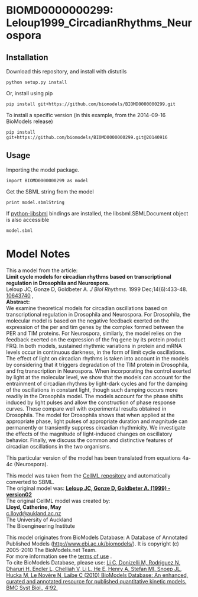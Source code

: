# BIOMD0000000299: Leloup1999_CircadianRhythms_Neurospora

## Installation

Download this repository, and install with distutils

`python setup.py install`

Or, install using pip

`pip install git+https://github.com/biomodels/BIOMD0000000299.git`

To install a specific version (in this example, from the 2014-09-16 BioModels release)

`pip install git+https://github.com/biomodels/BIOMD0000000299.git@20140916`

## Usage

Importing the model package.

`import BIOMD0000000299 as model`

Get the SBML string from the model

`print model.sbmlString`

If [python-libsbml](https://pypi.python.org/pypi/python-libsbml) bindings are
installed, the libsbml.SBMLDocument object is also accessible

`model.sbml`


# Model Notes


This a model from the article:  
**Limit cycle models for circadian rhythms based on transcriptional regulation in Drosophila and Neurospora.**   
Leloup JC, Gonze D, Goldbeter A. _J Biol Rhythms._ 1999 Dec;14(6):433-48.
[10643740](http://www.ncbi.nlm.nih.gov/pubmed/10643740) ,  
**Abstract:**   
We examine theoretical models for circadian oscillations based on
transcriptional regulation in Drosophila and Neurospora. For Drosophila, the
molecular model is based on the negative feedback exerted on the expression of
the per and tim genes by the complex formed between the PER and TIM proteins.
For Neurospora, similarly, the model relies on the feedback exerted on the
expression of the frq gene by its protein product FRQ. In both models,
sustained rhythmic variations in protein and mRNA levels occur in continuous
darkness, in the form of limit cycle oscillations. The effect of light on
circadian rhythms is taken into account in the models by considering that it
triggers degradation of the TIM protein in Drosophila, and frq transcription
in Neurospora. When incorporating the control exerted by light at the
molecular level, we show that the models can account for the entrainment of
circadian rhythms by light-dark cycles and for the damping of the oscillations
in constant light, though such damping occurs more readily in the Drosophila
model. The models account for the phase shifts induced by light pulses and
allow the construction of phase response curves. These compare well with
experimental results obtained in Drosophila. The model for Drosophila shows
that when applied at the appropriate phase, light pulses of appropriate
duration and magnitude can permanently or transiently suppress circadian
rhythmicity. We investigate the effects of the magnitude of light-induced
changes on oscillatory behavior. Finally, we discuss the common and
distinctive features of circadian oscillations in the two organisms.

This particular version of the model has been translated from equations 4a-4c
(Neurospora).

This model was taken from the [CellML
repository](http://www.cellml.org/models) and automatically converted to SBML.  
The original model was: [ **Leloup JC, Gonze D, Goldbeter A. (1999) -
version02**
](http://www.cellml.org/models/leloup_gonze_goldbeter_1999_version02)  
The original CellML model was created by:  
**Lloyd, Catherine, May**   
c.lloyd@aukland.ac.nz  
The University of Auckland  
The Bioengineering Institute  

This model originates from BioModels Database: A Database of Annotated
Published Models (http://www.ebi.ac.uk/biomodels/). It is copyright (c)
2005-2010 The BioModels.net Team.  
For more information see the [terms of
use](http://www.ebi.ac.uk/biomodels/legal.html) .  
To cite BioModels Database, please use: [Li C, Donizelli M, Rodriguez N,
Dharuri H, Endler L, Chelliah V, Li L, He E, Henry A, Stefan MI, Snoep JL,
Hucka M, Le Novère N, Laibe C (2010) BioModels Database: An enhanced, curated
and annotated resource for published quantitative kinetic models. BMC Syst
Biol., 4:92.](http://www.ncbi.nlm.nih.gov/pubmed/20587024)


